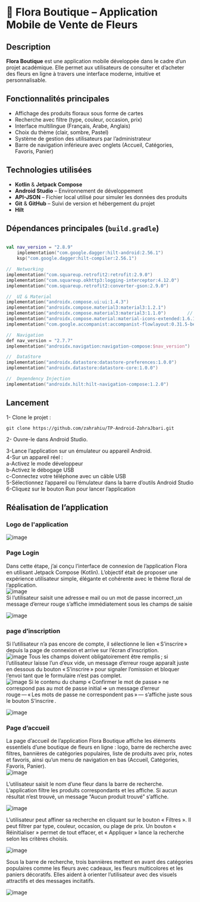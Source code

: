 # 🌸 Flora Boutique – Application Mobile de Vente de Fleurs

##  Description
**Flora Boutique** est une application mobile développée dans le cadre d’un projet académique. Elle permet aux utilisateurs de consulter et d’acheter des fleurs en ligne à travers une interface moderne, intuitive et personnalisable.

##  Fonctionnalités principales
- Affichage des produits floraux sous forme de cartes
- Recherche avec filtre (type, couleur, occasion, prix)
- Interface multilingue (Français, Arabe, Anglais)
- Choix du thème (clair, sombre, Pastel)
- Système de gestion des utilisateurs par l’administrateur
- Barre de navigation inférieure avec onglets (Accueil, Catégories, Favoris, Panier)

## Technologies utilisées
- **Kotlin** & **Jetpack Compose** 
- **Android Studio** – Environnement de développement
- **API-JSON** – Fichier local utilisé pour simuler les données des produits
- **Git** & **GitHub** – Suivi de version et hébergement du projet
- **Hilt**
##  Dépendances principales (`build.gradle`)

```kotlin

val nav_version = "2.8.9"
    implementation("com.google.dagger:hilt-android:2.56.1")
    ksp("com.google.dagger:hilt-compiler:2.56.1")

//  Networking
implementation("com.squareup.retrofit2:retrofit:2.9.0")
implementation("com.squareup.okhttp3:logging-interceptor:4.12.0")
implementation("com.squareup.retrofit2:converter-gson:2.9.0")

//  UI & Material
implementation("androidx.compose.ui:ui:1.4.3")
implementation("androidx.compose.material3:material3:1.2.1")
implementation("androidx.compose.material3:material3:1.1.0")        // legacy screens
implementation("androidx.compose.material:material-icons-extended:1.6.1")
implementation("com.google.accompanist:accompanist-flowlayout:0.31.5-beta")

//  Navigation
def nav_version = "2.7.7"
implementation("androidx.navigation:navigation-compose:$nav_version")

//  DataStore
implementation("androidx.datastore:datastore-preferences:1.0.0")
implementation("androidx.datastore:datastore-core:1.0.0")

//  Dependency Injection
implementation("androidx.hilt:hilt-navigation-compose:1.2.0")

```

## Lancement
1- Clone le projet :
```
git clone https://github.com/zahrahiu/TP-Android-ZohraJbari.git
```
2- Ouvre-le dans Android Studio.  

3-Lance l’application sur un émulateur ou appareil Android.    
4-Sur un appareil réel :  
   a-Activez le mode développeur  
   b-Activez le débogage USB  
   c-Connectez votre téléphone avec un câble USB    
5-Sélectionnez l’appareil ou l’émulateur dans la barre d’outils Android Studio  
6-Cliquez sur le bouton Run pour lancer l’application



## Réalisation de l’application
### Logo de l'application
![image](https://github.com/user-attachments/assets/a891aa1c-5276-4eb3-8c4e-5c17636a89fd)
### Page Login
Dans cette étape, j’ai conçu l’interface de connexion de l’application Flora en utilisant Jetpack Compose (Kotlin). L’objectif était de proposer une expérience utilisateur simple, élégante et cohérente avec le thème floral de l’application.  
![image](https://github.com/user-attachments/assets/cb4b95ba-a254-4a1f-951f-c188787021c6)  
Si l’utilisateur saisit une adresse e mail ou un mot de passe incorrect ,un message d’erreur rouge s’affiche immédiatement sous les champs de saisie  

![image](https://github.com/user-attachments/assets/9b65325e-5249-4714-a327-3eb09b68c9e4)  

### page d’inscription
Si l’utilisateur n’a pas encore de compte, il sélectionne le lien « S’inscrire » depuis la page de connexion et arrive sur l’écran d’inscription.  
![image](https://github.com/user-attachments/assets/8c2ce213-dfb8-4ab6-a351-b372a829e324)
Tous les champs doivent obligatoirement être remplis ; si l’utilisateur laisse l’un d’eux vide, un message d’erreur rouge apparaît juste en dessous du bouton « S’inscrire » pour signaler l’omission et bloquer l’envoi tant que le formulaire n’est pas complet.  
![image](https://github.com/user-attachments/assets/4d8aae97-f75a-4b1e-8b97-8830deb0ad93)
Si le contenu du champ « Confirmer le mot de passe » ne correspond pas au mot de passe initial => un message d’erreur rouge — « Les mots de passe ne correspondent pas » — s’affiche juste sous le bouton S’inscrire .    

![image](https://github.com/user-attachments/assets/e904c234-a544-4d2d-b10b-21ced78082bc)

### Page d’accueil 

La page d’accueil de l’application Flora Boutique affiche les éléments essentiels d’une boutique de fleurs en ligne : logo, barre de recherche avec filtres, bannières de catégories populaires, liste de produits avec prix, notes et favoris, ainsi qu’un menu de navigation en bas (Accueil, Catégories, Favoris, Panier).  
![image](https://github.com/user-attachments/assets/b56f78f8-e32e-4b57-8cd1-e37fb53978bd)

L’utilisateur saisit le nom d’une fleur dans la barre de recherche. L’application filtre les produits correspondants et les affiche. Si aucun résultat n’est trouvé, un message “Aucun produit trouvé” s’affiche.


![image](https://github.com/user-attachments/assets/a549a323-f566-4f4b-8794-083a3631c07c)

L’utilisateur peut affiner sa recherche en cliquant sur le bouton « Filtres ». Il peut filtrer par type, couleur, occasion, ou plage de prix. Un bouton « Réinitialiser » permet de tout effacer, et « Appliquer » lance la recherche selon les critères choisis.  

![image](https://github.com/user-attachments/assets/ad882aa3-5b72-4c98-ad79-ad90b2741b8e)


Sous la barre de recherche, trois bannières mettent en avant des catégories populaires comme les fleurs avec cadeaux, les fleurs multicolores et les paniers décoratifs. Elles aident à orienter l’utilisateur avec des visuels attractifs et des messages incitatifs.  

![image](https://github.com/user-attachments/assets/74e4f1ff-d3ea-496f-a2e4-47eac9b4a459)













